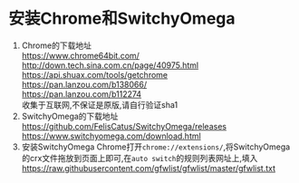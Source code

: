 # 安装Chrome和SwitchyOmega
1. Chrome的下载地址  
https://www.chrome64bit.com/  
http://down.tech.sina.com.cn/page/40975.html  
https://api.shuax.com/tools/getchrome  
https://pan.lanzou.com/b138066/  
https://pan.lanzou.com/b112274  
收集于互联网,不保证是原版,请自行验证sha1
2. SwitchyOmega的下载地址  
https://github.com/FelisCatus/SwitchyOmega/releases  
https://www.switchyomega.com/download.html
3. 安装SwitchyOmega
Chrome打开`chrome://extensions/`,将SwitchyOmega的crx文件拖放到页面上即可,在`auto switch`的规则列表网址上,填入 https://raw.githubusercontent.com/gfwlist/gfwlist/master/gfwlist.txt